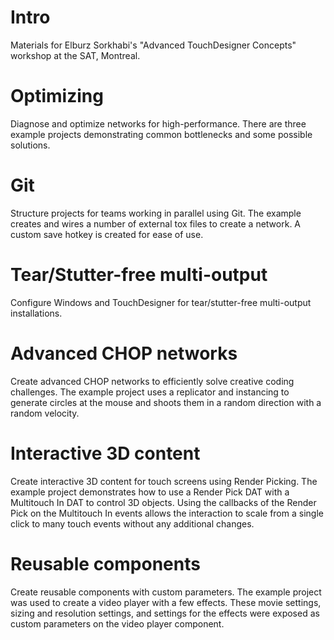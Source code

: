 # Intro
Materials for Elburz Sorkhabi's "Advanced TouchDesigner Concepts" workshop at the SAT, Montreal.

# Optimizing
Diagnose and optimize networks for high-performance. There are three example projects demonstrating common bottlenecks and some possible solutions.

# Git
Structure projects for teams working in parallel using Git. The example creates and wires a number of external tox files to create a network. A custom save hotkey is created for ease of use.

# Tear/Stutter-free multi-output
Configure Windows and TouchDesigner for tear/stutter-free multi-output installations. 

# Advanced CHOP networks
Create advanced CHOP networks to efficiently solve creative coding challenges. The example project uses a replicator and instancing to generate circles at the mouse and shoots them in a random direction with a random velocity.

# Interactive 3D content
Create interactive 3D content for touch screens using Render Picking. The example project demonstrates how to use a Render Pick DAT with a Multitouch In DAT to control 3D objects. Using the callbacks of the Render Pick on the Multitouch In events allows the interaction to scale from a single click to many touch events without any additional changes.

# Reusable components
Create reusable components with custom parameters. The example project was used to create a video player with a few effects. These movie settings, sizing and resolution settings, and settings for the effects were exposed as custom parameters on the video player component.
